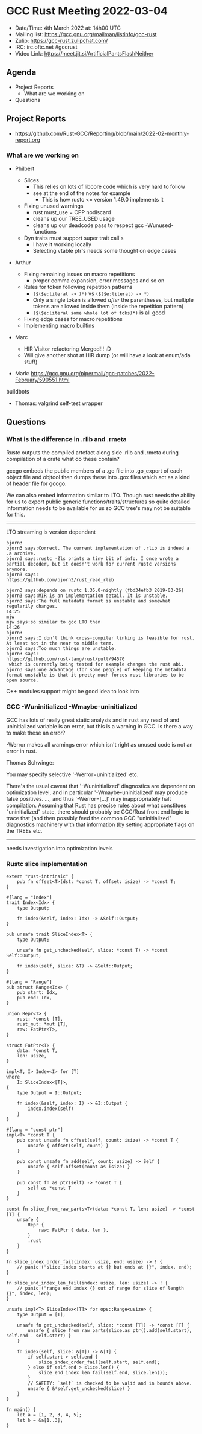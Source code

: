 # GCC Rust Meeting 2022-03-04

- Date/Time: 4th March 2022 at: 14h00 UTC
- Mailing list: https://gcc.gnu.org/mailman/listinfo/gcc-rust
- Zulip: https://gcc-rust.zulipchat.com/
- IRC: irc.oftc.net #gccrust
- Video Link: https://meet.jit.si/ArtificialPantsFlashNeither

## Agenda

- Project Reports
    - What are we working on
- Questions

## Project Reports

- https://github.com/Rust-GCC/Reporting/blob/main/2022-02-monthly-report.org

### What are we working on

- Philbert
    - Slices
        - This relies on lots of libcore code which is very hard to follow
        - see at the end of the notes for example
            - This is how rustc <= version 1.49.0 implements it
    - Fixing unused warnings
        - rust must_use = CPP nodiscard
        - cleans up our TREE_USED usage
        - cleans up our deadcode pass to respect gcc -Wunused-functions
    - Dyn traits must support super trait call's
        - I have it working locally
        - Selecting vtable ptr's needs some thought on edge cases

- Arthur
    - Fixing remaining issues on macro repetitions
        -  proper comma expansion, error messages and so on
    - Rules for token following repetition patterns
        - `($($e:literal -> )*)` vs `($($e:literal) -> *)`
        - Only a single token is allowed *after* the parentheses, but multiple tokens are allowed inside them (inside the repetition pattern)
        - `($($e:literal some whole lot of toks)*)` is all good
    - Fixing edge cases for macro repetitions
    - Implementing macro builtins

- Marc
    - HIR Visitor refactoring Merged!!! :D
    - Will give another shot at HIR dump (or will have a look at enum/ada stuff)

- Mark:
https://gcc.gnu.org/pipermail/gcc-patches/2022-February/590551.html

buildbots

- Thomas:
valgrind self-test wrapper

## Questions

### What is the difference in .rlib and .rmeta

Rustc outputs the compiled artefact along side .rlib and .rmeta during compilation of a crate what do these contain?

gccgo embeds the public members of a .go file into .go_export of each object file and objtool then dumps these into .gox files which act as a kind of header file for gccgo.

We can also embed information similar to LTO. Though rust needs the ability for us to export public generic functions/traits/structures so quite detailed information needs to be available for us so GCC tree's may not be suitable for this.

------

LTO streaming is version dependant

```
bjorn3
bjorn3 says:Correct. The current implementation of .rlib is indeed a .a archive. 
bjorn3 says:rustc -Zls prints a tiny bit of info. I once wrote a partial decoder, but it doesn't work for current rustc versions anymore. 
bjorn3 says:
https://github.com/bjorn3/rust_read_rlib
 
bjorn3 says:depends on rustc 1.35.0-nightly (fbd34efb3 2019-03-26) 
bjorn3 says:MIR is an implementation detail. It is unstable. 
bjorn3 says:The full metadata format is unstable and somewhat regularily changes. 
14:25
mjw
mjw says:so similar to gcc LTO then 
14:26
bjorn3
bjorn3 says:I don't think cross-compiler linking is feasible for rust. At least not in the near to middle term. 
bjorn3 says:Too much things are unstable. 
bjorn3 says:
https://github.com/rust-lang/rust/pull/94570
 which is currently being tested for example changes the rust abi. 
bjorn3 says:one advantage (for some people) of keeping the metadata format unstable is that it pretty much forces rust libraries to be open source. 
```

C++ modules support might be good idea to look into

### GCC -Wuninitialized -Wmaybe-uninitialized

GCC has lots of really great static analysis and in rust any read of and uninitialized variable is an error, but this is a warning in GCC. Is there a way to make these an error?

-Werror makes all warnings error which isn't right as unused code is not an error in rust.

Thomas Schwinge:

You may specify selective '-Werror=uninitialized' etc.

There's the usual caveat that '-Wuninitialized' diagnostics are dependent on optimization level, and in particular '-Wmaybe-uninitialized' may produce false positives.
..., and thus '-Werror=[...]' may inappropriately halt compilation.
Assuming that Rust has precise rules about what constitues "uninitialized" state, there should probably be GCC/Rust front end logic to trace that (and then possibly feed the common GCC "uninitialized" diagnostics machinery with that information (by setting appropriate flags on the TREEs etc.


---

needs investigation into optimization levels


### Rustc slice implementation

```rust=
extern "rust-intrinsic" {
    pub fn offset<T>(dst: *const T, offset: isize) -> *const T;
}

#[lang = "index"]
trait Index<Idx> {
    type Output;

    fn index(&self, index: Idx) -> &Self::Output;
}

pub unsafe trait SliceIndex<T> {
    type Output;

    unsafe fn get_unchecked(self, slice: *const T) -> *const Self::Output;

    fn index(self, slice: &T) -> &Self::Output;
}

#[lang = "Range"]
pub struct Range<Idx> {
    pub start: Idx,
    pub end: Idx,
}

union Repr<T> {
    rust: *const [T],
    rust_mut: *mut [T],
    raw: FatPtr<T>,
}

struct FatPtr<T> {
    data: *const T,
    len: usize,
}

impl<T, I> Index<I> for [T]
where
    I: SliceIndex<[T]>,
{
    type Output = I::Output;

    fn index(&self, index: I) -> &I::Output {
        index.index(self)
    }
}

#[lang = "const_ptr"]
impl<T> *const T {
    pub const unsafe fn offset(self, count: isize) -> *const T {
        unsafe { offset(self, count) }
    }

    pub const unsafe fn add(self, count: usize) -> Self {
        unsafe { self.offset(count as isize) }
    }

    pub const fn as_ptr(self) -> *const T {
        self as *const T
    }
}

const fn slice_from_raw_parts<T>(data: *const T, len: usize) -> *const [T] {
    unsafe {
        Repr {
            raw: FatPtr { data, len },
        }
        .rust
    }
}

fn slice_index_order_fail(index: usize, end: usize) -> ! {
    // panic!("slice index starts at {} but ends at {}", index, end);
}

fn slice_end_index_len_fail(index: usize, len: usize) -> ! {
    // panic!("range end index {} out of range for slice of length {}", index, len);
}

unsafe impl<T> SliceIndex<[T]> for ops::Range<usize> {
    type Output = [T];

    unsafe fn get_unchecked(self, slice: *const [T]) -> *const [T] {
        unsafe { slice_from_raw_parts(slice.as_ptr().add(self.start), self.end - self.start) }
    }

    fn index(self, slice: &[T]) -> &[T] {
        if self.start > self.end {
            slice_index_order_fail(self.start, self.end);
        } else if self.end > slice.len() {
            slice_end_index_len_fail(self.end, slice.len());
        }
        // SAFETY: `self` is checked to be valid and in bounds above.
        unsafe { &*self.get_unchecked(slice) }
    }
}

fn main() {
    let a = [1, 2, 3, 4, 5];
    let b = &a[1..3];
}
```
